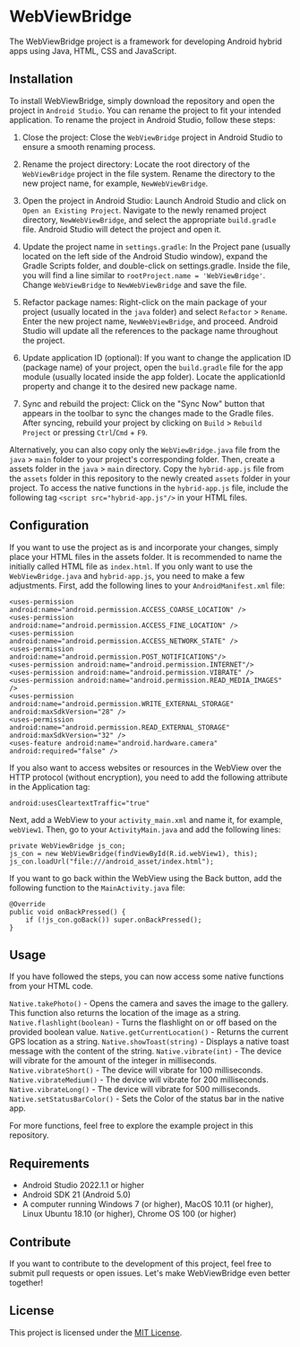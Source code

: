 # WebViewBridge
The WebViewBridge project is a framework for developing Android hybrid apps using Java, HTML, CSS and JavaScript.

## Installation
To install WebViewBridge, simply download the repository and open the project in `Android Studio`.
You can rename the project to fit your intended application. To rename the project in Android Studio, follow these steps:

1. Close the project: Close the `WebViewBridge` project in Android Studio to ensure a smooth renaming process.

2. Rename the project directory: Locate the root directory of the `WebViewBridge` project in the file system. Rename the directory to the new project name, for example, `NewWebViewBridge`.

3. Open the project in Android Studio: Launch Android Studio and click on `Open an Existing Project`. Navigate to the newly renamed project directory, `NewWebViewBridge`, and select the appropriate `build.gradle` file. Android Studio will detect the project and open it.

4. Update the project name in `settings.gradle`: In the Project pane (usually located on the left side of the Android Studio window), expand the Gradle Scripts folder, and double-click on settings.gradle. Inside the file, you will find a line similar to `rootProject.name = 'WebViewBridge'`. Change `WebViewBridge` to `NewWebViewBridge` and save the file.

5. Refactor package names: Right-click on the main package of your project (usually located in the `java` folder) and select `Refactor` > `Rename`. Enter the new project name, `NewWebViewBridge`, and proceed. Android Studio will update all the references to the package name throughout the project.

6. Update application ID (optional): If you want to change the application ID (package name) of your project, open the `build.gradle` file for the app module (usually located inside the app folder). Locate the applicationId property and change it to the desired new package name.

7. Sync and rebuild the project: Click on the "Sync Now" button that appears in the toolbar to sync the changes made to the Gradle files. After syncing, rebuild your project by clicking on `Build` > `Rebuild Project` or pressing `Ctrl`/`Cmd` + `F9`.

Alternatively, you can also copy only the `WebViewBridge.java` file from the `java` > `main` folder to your project's corresponding folder. Then, create a assets folder in the `java` > `main` directory. Copy the `hybrid-app.js` file from the `assets` folder in this repository to the newly created `assets` folder in your project. To access the native functions in the `hybrid-app.js` file, include the following tag `<script src="hybrid-app.js"/>` in your HTML files.

## Configuration
If you want to use the project as is and incorporate your changes, simply place your HTML files in the assets folder. It is recommended to name the initially called HTML file as `index.html`. If you only want to use the `WebViewBridge.java` and `hybrid-app.js`, you need to make a few adjustments. First, add the following lines to your `AndroidManifest.xml` file:

`<uses-permission android:name="android.permission.ACCESS_COARSE_LOCATION" />`  
`<uses-permission android:name="android.permission.ACCESS_FINE_LOCATION" />`  
`<uses-permission android:name="android.permission.ACCESS_NETWORK_STATE" />`  
`<uses-permission android:name="android.permission.POST_NOTIFICATIONS"/>`  
`<uses-permission android:name="android.permission.INTERNET"/>`  
`<uses-permission android:name="android.permission.VIBRATE" />`  
`<uses-permission android:name="android.permission.READ_MEDIA_IMAGES" />`  
`<uses-permission android:name="android.permission.WRITE_EXTERNAL_STORAGE" android:maxSdkVersion="28" />`  
`<uses-permission android:name="android.permission.READ_EXTERNAL_STORAGE" android:maxSdkVersion="32" />`  
`<uses-feature android:name="android.hardware.camera" android:required="false" />`  

If you also want to access websites or resources in the WebView over the HTTP protocol (without encryption), you need to add the following attribute in the Application tag:

`android:usesCleartextTraffic="true"`

Next, add a WebView to your `activity_main.xml` and name it, for example, `webView1`. Then, go to your `ActivityMain.java` and add the following lines:

`private WebViewBridge js_con;`  
`js_con = new WebViewBridge(findViewById(R.id.webView1), this);`  
`js_con.loadUrl("file:///android_asset/index.html");`  

If you want to go back within the WebView using the Back button, add the following function to the `MainActivity.java` file:

`@Override`  
`public void onBackPressed() {`  
`    if (!js_con.goBack()) super.onBackPressed();`  
`}`  

## Usage
If you have followed the steps, you can now access some native functions from your HTML code.

`Native.takePhoto()` - Opens the camera and saves the image to the gallery. This function also returns the location of the image as a string.
`Native.flashlight(boolean)` - Turns the flashlight on or off based on the provided boolean value.
`Native.getCurrentLocation()` - Returns the current GPS location as a string.
`Native.showToast(string)` - Displays a native toast message with the content of the string.
`Native.vibrate(int)` - The device will vibrate for the amount of the integer in milliseconds.
`Native.vibrateShort()` - The device will vibrate for 100 milliseconds.
`Native.vibrateMedium()` - The device will vibrate for 200 milliseconds.
`Native.vibrateLong()` - The device will vibrate for 500 milliseconds.
`Native.setStatusBarColor()` - Sets the Color of the status bar in the native app.

For more functions, feel free to explore the example project in this repository.

## Requirements
- Android Studio 2022.1.1 or higher
- Android SDK 21 (Android 5.0)
- A computer running Windows 7 (or higher), MacOS 10.11 (or higher), Linux Ubuntu 18.10 (or higher), Chrome OS 100 (or higher)

## Contribute
If you want to contribute to the development of this project, feel free to submit pull requests or open issues. Let's make WebViewBridge even better together!

## License
This project is licensed under the [MIT License](LICENSE).
